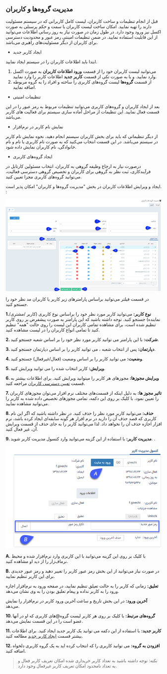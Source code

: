 ﻿## مدیریت گروه‌ها و کاربران

قبل از انجام تنظیمات و ساخت کاربران، لیست کامل کاربرانی که در سیستم مسئولیت دارند را تهیه نمایید. امکان ساخت لیست کاربران با سمت و حکم پرسنلی به صورت اکسل نیز ورود وجود دارد. در طول زمان در صورت نیاز به روز رسانی اطلاعات می‌توانید از این قابلیت استفاده نمایید. در ضمن تنظیمات امینتی رمز عبور و محدودیت دسترسی برای کاربران از دیگر مسئولیت‌های راهبری می‌باشد.

- ایجاد کاربر جدید

ابتدا باید اطلاعات کاربران را در سیستم ایجاد نمایید. 
1.   می‌توانید لیست کاربران خود را از قسمت **ورود اطلاعات کاربران** به صورت اکسل وارد نمایید. و یا به صورت تکی از قسمت **کاربر جدید** اطلاعات کاربر را وارد نمایید.
2.   از قسمت **گروه‌ها** لیست گروه‌های کاربری را ساخته و افراد را به گروه مربوطه اضافه نمایید.

- تنظیمات امنیتی

بعد از ایجاد کاربران و گروه‌های کاربری می‌توانید تنظیمات مربوط به رمز عبور را در این قسمت فعال نمایید. این تنظیمات از مراحل آماده سازی سیستم برای فعالیت‌ های کاربر می‌باشد.

- نمایش نام کاربر در نرم‌افزار

از دیگر تنظیماتی که باید برای بخش کاربران سیستم انجام دهید، نحوه نمایش نام کاربر در سیستم می‌باشد. در این قسمت انتخاب می‌کنید که به صورت نام کاربری یا نام و نام خانوادگی، نام کاربران نمایش داده شود.

- ایجاد گروه‌های کاربری

درصورت نیاز به ارجاع وظیفه گروهی به کاربران، انتخاب مسئولین کارتابل در فرآیندکاری، ثبت نظر به گروهی برای کاربران و تخصیص گروهی دسترسی فعالیت، می‌توانید گروه‌های کاربری مجزا تعیین کنید. 

  ایجاد و ویرایش اطلاعات کاربران در بخش "مدیریت گروه‌ها و کاربران" امکان پذیر است. :
 
![](Users1.jpg)

در قسمت فیلتر می‌توانید براساس پارامتر‌های زیر کاربر یا کاربران مد نظر خود را جستجو کنید.

**1.نوع کاربر:** می‌توانید کاربر مورد نظر خود را براساس نوع کاربری (کاربر /مشتری/نماینده) جستجو کنید. توجه داشته باشید که این پارامتر به صورت پیشفرض بر روی کاربر تنظیم شده است، برای مشاهده تمامی کاربران این لیست را روی حالت "همه" تنظیم کنید تا تمامی انواع کاربران را در لیست مشاهده کنید.

**2. شرکت:** با این پارامتر می توانید کاربر مورد نظر خود را بر اساس شعبه جستجو کنید.

**3. دپارتمان:** پس از انتخاب شعبه ، می توانید کاربر را بر اساس دپارتمان جستجو کنید.

**4. وضعیت:** می توانید کاربر را بر اساس وضعیت (فعال/غیرفعال) جستجو کنید.

**5. ویرایش:** کاربر انتخاب شده را می توانید ویرایش کنید.

**6. ویرایش مجوزها:** مجوزهای هر کاربر را میتوانید ویرایش کنید. برای اطلاعات بیشتر به قسمت [تعیین دسترسی کاربران](https://github.com/1stco/PayamGostarDocs/blob/master/help2.5.4/Settings/Manage-groups-and-users/permissions/permissions.md) مراجعه کنید.

**7. تاثیر مجوز ها:** به دلیل اینکه از قسمت‌های مختلف نرم افزار می‌توان مجوزهای کاربران را تعیین نمود، با کلیک بر روی این دکمه، تمامی مجوز‌های  تخصیص داده شده به کاربر را می‌توانید مشاهده نمایید.

**8. حذف:** می‌توانید کاربر مورد نظر را حذف کنید. در نظر داشته باشید که اگر این نام کاربری که قصد حذف آن را دارید در نرم افزار هر گونه سابقه‌ای ایجاد کرده باشد، نرم افزار اجازه حذف آن را نخواهد داد. لذا می‌توانید کاربر را به جای حذف از قسمت ویرایش آن، غیر فعال کنید.

**9. مدیریت کاربر:** با استفاده از این گزینه می‌توانید وارد کنسول مدیریت کاربر شوید. .
 
 
![](user(2).png)


**A.**  با کلیک بر روی این گزینه می‌توانید با این کاربری وارد نرم‌افزار شده و محیط نرماف‌زار را از دید او مشاهده کنید.

**B.** در صورت نیاز می‌توانید از این بخش رمز عبور کاربر را تغییر دهید و رمز عبور جدیدی برای این کاربر تنظیم نمایید.

**تعلیق:** زمانی که کاربر را به حالت تعیلق تنظیم نمایید، در صفحه ورود به نرم‌افزار اجازه ورود را به کاربر نداده و پیغام تعلیق بودن را به وی نشان می‌دهد.

**آخرین ورود:** در این بخش تاریخ و ساعت آخرین ورود کاربر در نرم‌افزار را نمایش می‌دهد.

**10. گروه‌های مرتبط:** با کلیک بر روی هر کاربر لیست گروه@های کاربری  که او در آنها عضو است را در این قسمت نمایش می‌دهد.

**11. کاربر جدید:** با استفاده از این دکمه می توانید یک کاربر جدید ایجاد کنید. برای اطلاعات بیشتر قسمت [ایجاد کاربر جدید](https://github.com/1stco/PayamGostarDocs/blob/master/help%202.5.4/Settings/Manage-groups-and-users/users/Build-a-new-user/Build-a-new-user.md) مطالعه کنید.

**12. افزودن به گروه:** می توانید کاربری را که انتخاب کرده اید به یک گروه کاربری دلخواه اضافه کنید.

> نکته: توجه داشته باشید به تعداد کاربر خریداری شده امکان تعریف کاربر فعال و به تعداد نامحدود امکان تعریف کاربر غیرفعال وجود دارد.


 
 
 
